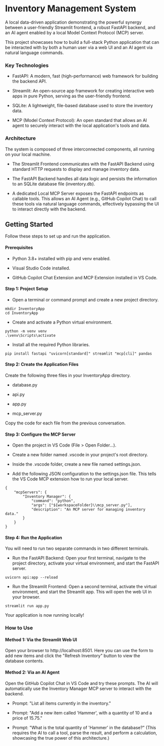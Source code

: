 # Inventory Management System
A local data-driven application demonstrating the powerful synergy between a user-friendly Streamlit frontend, a robust FastAPI backend, and an AI agent enabled by a local Model Context Protocol (MCP) server.

This project showcases how to build a full-stack Python application that can be interacted with by both a human user via a web UI and an AI agent via natural language commands.

### Key Technologies
- FastAPI: A modern, fast (high-performance) web framework for building the backend API.

- Streamlit: An open-source app framework for creating interactive web apps in pure Python, serving as the user-friendly frontend.

- SQLite: A lightweight, file-based database used to store the inventory data.

- MCP (Model Context Protocol): An open standard that allows an AI agent to securely interact with the local application's tools and data.

### Architecture
The system is composed of three interconnected components, all running on your local machine.

- The Streamlit Frontend communicates with the FastAPI Backend using standard HTTP requests to display and manage inventory data.

- The FastAPI Backend handles all data logic and persists the information to an SQLite database file (inventory.db).

- A dedicated Local MCP Server exposes the FastAPI endpoints as callable tools. This allows an AI Agent (e.g., GitHub Copilot Chat) to call these tools via natural language commands, effectively bypassing the UI to interact directly with the backend.

## Getting Started
Follow these steps to set up and run the application.

#### Prerequisites
- Python 3.8+ installed with pip and venv enabled.

- Visual Studio Code installed.

- GitHub Copilot Chat Extension and MCP Extension installed in VS Code.

#### Step 1: Project Setup
- Open a terminal or command prompt and create a new project directory.
```
mkdir InventoryApp
cd InventoryApp
```
- Create and activate a Python virtual environment.
```
python -m venv venv
.\venv\Scripts\activate
```
- Install all the required Python libraries.
```
pip install fastapi "uvicorn[standard]" streamlit "mcp[cli]" pandas
```
#### Step 2: Create the Application Files
Create the following three files in your InventoryApp directory.

- database.py

- api.py

- app.py

- mcp_server.py

Copy the code for each file from the previous conversation.

####  Step 3: Configure the MCP Server
- Open the project in VS Code (File > Open Folder...).

- Create a new folder named .vscode in your project's root directory.

- Inside the .vscode folder, create a new file named settings.json.

- Add the following JSON configuration to the settings.json file. This tells the VS Code MCP extension how to run your local server.
```
{
    "mcpServers": {
        "Inventory Manager": {
            "command": "python",
            "args": ["${workspaceFolder}\\mcp_server.py"],
            "description": "An MCP server for managing inventory data."
        }
    }
}
```
#### Step 4: Run the Application
You will need to run two separate commands in two different terminals.

- Run the FastAPI Backend: Open your first terminal, navigate to the project directory, activate your virtual environment, and start the FastAPI server.
```
uvicorn api:app --reload
```
- Run the Streamlit Frontend: Open a second terminal, activate the virtual environment, and start the Streamlit app. This will open the web UI in your browser.
```
streamlit run app.py
```
Your application is now running locally!

### How to Use

#### Method 1: Via the Streamlit Web UI
Open your browser to http://localhost:8501. Here you can use the form to add new items and click the "Refresh Inventory" button to view the database contents.

#### Method 2: Via an AI Agent
Open the GitHub Copilot Chat in VS Code and try these prompts. The AI will automatically use the Inventory Manager MCP server to interact with the backend.

- Prompt: "List all items currently in the inventory."

- Prompt: "Add a new item called 'Hammer', with a quantity of 10 and a price of 15.75."

- Prompt: "What is the total quantity of 'Hammer' in the database?" (This requires the AI to call a tool, parse the result, and perform a calculation, showcasing the true power of this architecture.)